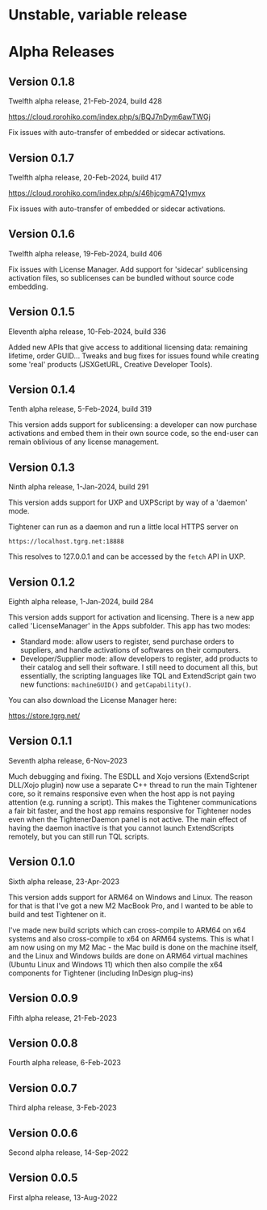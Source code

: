 # Unstable, variable release

# Alpha Releases

## Version 0.1.8

Twelfth alpha release, 21-Feb-2024, build 428

https://cloud.rorohiko.com/index.php/s/BQJ7nDym6awTWGj

Fix issues with auto-transfer of embedded or sidecar activations.

## Version 0.1.7

Twelfth alpha release, 20-Feb-2024, build 417

https://cloud.rorohiko.com/index.php/s/46hjcgmA7Q1ymyx

Fix issues with auto-transfer of embedded or sidecar activations.

## Version 0.1.6

Twelfth alpha release, 19-Feb-2024, build 406

Fix issues with License Manager. 
Add support for 'sidecar' sublicensing activation files, so sublicenses can be bundled without source code embedding.

## Version 0.1.5

Eleventh alpha release, 10-Feb-2024, build 336

Added new APIs that give access to additional licensing data: remaining lifetime, order GUID...
Tweaks and bug fixes for issues found while creating some 'real' products (JSXGetURL, Creative Developer Tools).

## Version 0.1.4

Tenth alpha release, 5-Feb-2024, build 319

This version adds support for sublicensing: a developer can now purchase activations and embed them in their own source code, so the end-user can remain oblivious of any license management.

## Version 0.1.3

Ninth alpha release, 1-Jan-2024, build 291

This version adds support for UXP and UXPScript by way of a 'daemon' mode.

Tightener can run as a daemon and run a little local HTTPS server on 
```
https://localhost.tgrg.net:18888
```
This resolves to 127.0.0.1 and can be accessed by the `fetch` API in UXP.

## Version 0.1.2

Eighth alpha release, 1-Jan-2024, build 284

This version adds support for activation and licensing. There is a new app
called 'LicenseManager' in the Apps subfolder. This app has two modes:
- Standard mode: allow users to register, send purchase orders to suppliers, and
  handle activations of softwares on their computers.
- Developer/Supplier mode: allow developers to register, add products to their
  catalog and sell their software. I still need to document all this, but essentially,
  the scripting languages like TQL and ExtendScript gain two new functions: `machineGUID()` and
  `getCapability()`.

You can also download the License Manager here:

https://store.tgrg.net/

## Version 0.1.1

Seventh alpha release, 6-Nov-2023

Much debugging and fixing. The ESDLL and Xojo versions (ExtendScript DLL/Xojo plugin) 
now use a separate C++ thread to run the main Tightener core, so it remains responsive even 
when the host app is not paying attention (e.g. running a script). This makes the Tightener 
communications a fair bit faster, and the host app remains responsive for Tightener nodes 
even when the TightenerDaemon panel is not active. The main effect of having the daemon 
inactive is that you cannot launch ExtendScripts remotely, but you can still run TQL scripts.

## Version 0.1.0

Sixth alpha release, 23-Apr-2023

This version adds support for ARM64 on Windows and Linux.
The reason for that is that I've got a new M2 MacBook Pro, 
and I wanted to be able to build and test Tightener on it.

I've made new build scripts which can cross-compile to ARM64 
on x64 systems and also cross-compile to x64 on ARM64 systems.
This is what I am now using on my M2 Mac - the Mac build is
done on the machine itself, and the Linux and Windows builds are 
done on ARM64 virtual machines (Ubuntu Linux and Windows 11)
which then also compile the x64 components for Tightener 
(including InDesign plug-ins)

## Version 0.0.9

Fifth alpha release, 21-Feb-2023

## Version 0.0.8

Fourth alpha release, 6-Feb-2023

## Version 0.0.7

Third alpha release, 3-Feb-2023

## Version 0.0.6

Second alpha release, 14-Sep-2022

## Version 0.0.5

First alpha release, 13-Aug-2022
